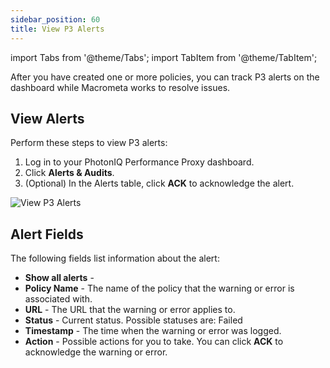 ```yaml
---
sidebar_position: 60
title: View P3 Alerts
---
```

import Tabs from '@theme/Tabs';
import TabItem from '@theme/TabItem';

After you have created one or more policies, you can track P3 alerts on the dashboard while Macrometa works to resolve issues.

## View Alerts

Perform these steps to view P3 alerts:

1. Log in to your PhotonIQ Performance Proxy dashboard.
2. Click **Alerts & Audits**.
3. (Optional) In the Alerts table, click **ACK** to acknowledge the alert.

![View P3 Alerts](/img/photoniq/p3/p3-view-alerts.png)

## Alert Fields

The following fields list information about the alert:

- **Show all alerts** - 
- **Policy Name** - The name of the policy that the warning or error is associated with.
- **URL** - The URL that the warning or error applies to.
- **Status** - Current status. Possible statuses are: Failed
- **Timestamp** - The time when the warning or error was logged.
- **Action** - Possible actions for you to take. You can click **ACK** to acknowledge the warning or error.
